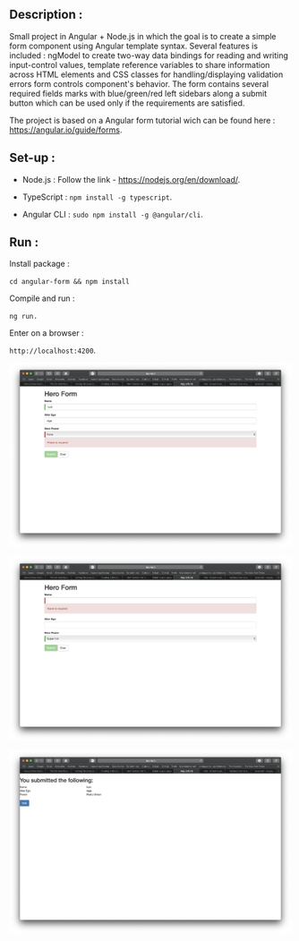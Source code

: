 ## Description :

Small project in Angular + Node.js in which the goal is to create a simple form component using Angular template syntax.
Several features is included : ngModel to create two-way data bindings for reading and writing input-control values, template reference variables to share information across HTML elements and CSS classes for handling/displaying validation errors form controls component's behavior.
The form contains several required fields marks with blue/green/red left sidebars along a submit button which can be used only if the requirements are satisfied.

The project is based on a Angular form tutorial wich can be found here : https://angular.io/guide/forms.

## Set-up :

* Node.js : Follow the link - https://nodejs.org/en/download/.

* TypeScript : `npm install -g typescript`.

* Angular CLI : `sudo npm install -g @angular/cli`.

## Run :

Install package :

`cd angular-form && npm install`

Compile and run :

`ng run.`

Enter on a browser :

`http://localhost:4200`.

![Image description](./angular-form/exemple/login_2.png)

![Image description](./angular-form/exemple/login_4.png)

![Image description](./angular-form/exemple/login_1.png)

